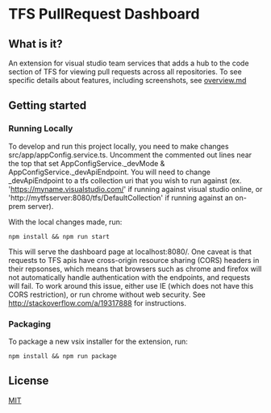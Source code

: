 # TFS PullRequest Dashboard
## What is it?
An extension for visual studio team services that adds a hub to the code section of TFS for viewing pull requests across all repositories.  To see specific details about features, including screenshots, see [overview.md](src/overview.md)

## Getting started

### Running Locally

To develop and run this project locally, you need to make changes src/app/appConfig.service.ts.  Uncomment the commented out lines near the top that set AppConfigService._devMode & AppConfigService._devApiEndpoint.  You will need to change _devApiEndpoint to a tfs collection uri that you wish to run against (ex. 'https://myname.visualstudio.com/' if running against visual studio online, or 'http://mytfsserver:8080/tfs/DefaultCollection' if running against an on-prem server).

With the local changes made, run:

`npm install && npm run start`

This will serve the dashboard page at localhost:8080/.  One caveat is that requests to TFS apis have cross-origin resource sharing (CORS) headers in their repsonses, which means that browsers such as chrome and firefox will not automatically handle authentication with the endpoints, and requests will fail.  To work around this issue, either use IE (which does not have this CORS restriction), or run chrome without web security.  See <http://stackoverflow.com/a/19317888> for instructions.

### Packaging

To package a new vsix installer for the extension, run:

`npm install && npm run package`

## License
[MIT](LICENSE)
